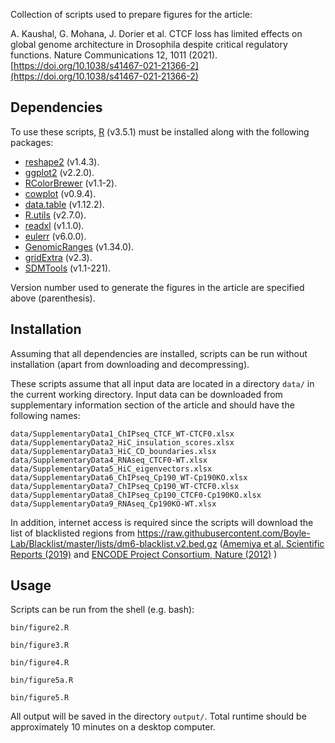 Collection of scripts used to prepare figures for the article:

A. Kaushal, G. Mohana, J. Dorier et al. CTCF loss has limited effects on global genome architecture in Drosophila despite critical regulatory functions. Nature Communications 12, 1011 (2021). [https://doi.org/10.1038/s41467-021-21366-2](https://doi.org/10.1038/s41467-021-21366-2)

## Dependencies

To use these scripts, [R](https://www.R-project.org) (v3.5.1) must be installed along with the following packages:

* [reshape2](https://CRAN.R-project.org/package=reshape2) (v1.4.3).
* [ggplot2](http://ggplot2.org) (v2.2.0).
* [RColorBrewer](https://CRAN.R-project.org/package=RColorBrewer) (v1.1-2).
* [cowplot](https://CRAN.R-project.org/package=cowplot) (v0.9.4).
* [data.table](https://CRAN.R-project.org/package=data.table) (v1.12.2).
* [R.utils](https://CRAN.R-project.org/package=R.utils) (v2.7.0).
* [readxl](https://CRAN.R-project.org/package=readxl) (v1.1.0).
* [eulerr](https://CRAN.R-project.org/package=eulerr) (v6.0.0).
* [GenomicRanges](https://bioconductor.org/packages/release/bioc/html/GenomicRanges.html) (v1.34.0).
* [gridExtra](https://CRAN.R-project.org/package=gridExtra) (v2.3).
* [SDMTools](https://CRAN.R-project.org/package=SDMTools) (v1.1-221).

Version number used to generate the figures in the article are specified above (parenthesis). 

## Installation

Assuming that all dependencies are installed, scripts can be run without installation (apart from downloading and decompressing).

These scripts assume that all input data are located in a directory `data/` in the current working directory. Input data can be downloaded from supplementary information section of the article and should have the following names:

```
data/SupplementaryData1_ChIPseq_CTCF_WT-CTCF0.xlsx          
data/SupplementaryData2_HiC_insulation_scores.xlsx          
data/SupplementaryData3_HiC_CD_boundaries.xlsx      
data/SupplementaryData4_RNAseq_CTCF0-WT.xlsx        
data/SupplementaryData5_HiC_eigenvectors.xlsx       
data/SupplementaryData6_ChIPseq_Cp190_WT-Cp190KO.xlsx   
data/SupplementaryData7_ChIPseq_Cp190_WT-CTCF0.xlsx     
data/SupplementaryData8_ChIPseq_Cp190_CTCF0-Cp190KO.xlsx
data/SupplementaryData9_RNAseq_Cp190KO-WT.xlsx          
```

In addition, internet access is required since the scripts will download the list of blacklisted regions from <https://raw.githubusercontent.com/Boyle-Lab/Blacklist/master/lists/dm6-blacklist.v2.bed.gz> ([Amemiya  et al. Scientific Reports (2019)](https://doi.org/10.1038/s41598-019-45839-z) and [ENCODE Project Consortium, Nature (2012)](https://doi.org/10.1038/nature11247) )


## Usage

Scripts can be run from the shell (e.g. bash):

```
bin/figure2.R
```

```
bin/figure3.R
```

```
bin/figure4.R
```

```
bin/figure5a.R
```

```
bin/figure5.R
```

All output will be saved in the directory `output/`. Total runtime should be approximately 10 minutes on a desktop computer.


